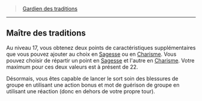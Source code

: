 ﻿---
!Generic
Id: cleric_traditions_hd.md#maître-des-traditions
ParentLink: cleric_traditions_hd.md#gardien-des-traditions
Name: Maître des traditions
ParentName: Gardien des traditions
NameLevel: 2
---
> [Gardien des traditions](hd_cleric_traditions.md)

---

## Maître des traditions

Au niveau 17, vous obtenez deux points de caractéristiques supplémentaires que vous pouvez ajouter au choix en [Sagesse](hd_abilities_wisdom.md) ou en [Charisme](hd_abilities_charisma.md). Vous pouvez choisir de répartir un point en [Sagesse](hd_abilities_wisdom.md) et l'autre en [Charisme](hd_abilities_charisma.md). Votre maximum pour ces deux valeurs est à présent de 22.

Désormais, vous êtes capable de lancer le sort soin des blessures de groupe en utilisant une action bonus et mot de guérison de groupe en utilisant une réaction (donc en dehors de votre propre tour).

